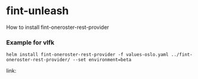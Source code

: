 # fint-unleash

How to install fint-oneroster-rest-provider

### Example for vlfk
`helm install fint-oneroster-rest-provider -f values-oslo.yaml ../fint-oneroster-rest-provider/ --set environment=beta`

link: 